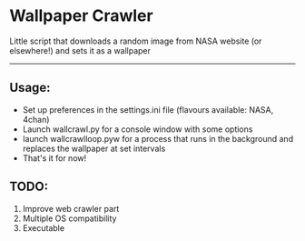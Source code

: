 # Wallpaper Crawler

Little script that downloads a random image from NASA website (or elsewhere!) and sets it as a wallpaper

---

## Usage:

* Set up preferences in the settings.ini file (flavours available: NASA, 4chan)
* Launch wallcrawl.py for a console window with some options
* launch wallcrawlloop.pyw for a process that runs in the background and replaces the wallpaper at set intervals
* That's it for now!


## TODO:

1. Improve web crawler part
2. Multiple OS compatibility
3. Executable




